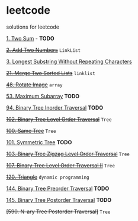 # leetcode
solutions for leetcode


[1. Two Sum](https://leetcode.com/problems/two-sum/) - **TODO**

~~[2. Add Two Numbers](https://leetcode.com/problems/add-two-numbers/)~~ ```LinkList ```

[3. Longest Substring Without Repeating Characters](https://leetcode.com/problems/longest-substring-without-repeating-characters/)

~~[21. Merge Two Sorted Lists]()~~ ```linklist```

~~[48. Rotate Image](https://leetcode.com/problems/rotate-image/)~~ ```array```

[53. Maximum Subarray]() **TODO**

[94. Binary Tree Inorder Traversal]() **TODO**

~~[102. Binary Tree Level Order Traversal]()~~ ```Tree```

~~[100. Same Tree](https://leetcode.com/problems/same-tree/)~~ ```Tree```

[101. Symmetric Tree](https://leetcode.com/problems/symmetric-tree/submissions/) **TODO**

~~[103. Binary Tree Zigzag Level Order Traversal](https://leetcode.com/problems/binary-tree-zigzag-level-order-traversal/)~~ ```Tree```

~~[107. Binary Tree Level Order Traversal II]()~~ ```Tree```

~~[120. Triangle]()~~ ```dynamic programming```

[144. Binary Tree Preorder Traversal]() **TODO**

[145. Binary Tree Postorder Traversal]() **TODO**

~~[590. N-ary Tree Postorder Traversal]~~ ```Tree```